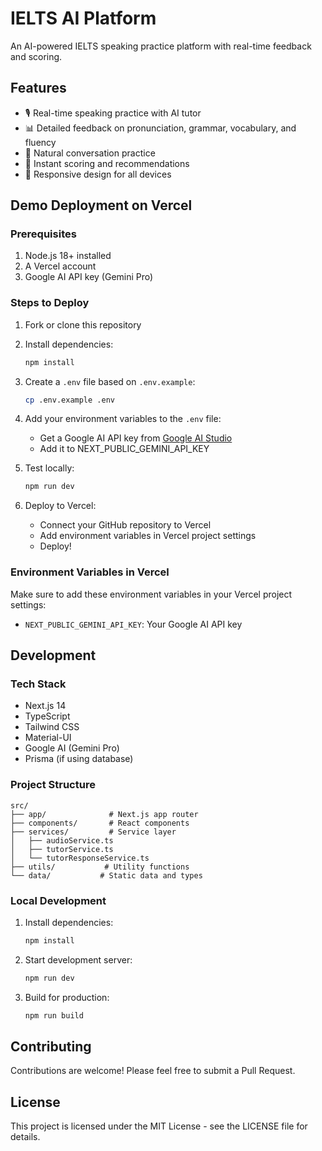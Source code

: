 # IELTS AI Platform

An AI-powered IELTS speaking practice platform with real-time feedback and scoring.

## Features

- 🎙️ Real-time speaking practice with AI tutor
- 📊 Detailed feedback on pronunciation, grammar, vocabulary, and fluency
- 💬 Natural conversation practice
- 🔄 Instant scoring and recommendations
- 📱 Responsive design for all devices

## Demo Deployment on Vercel

### Prerequisites

1. Node.js 18+ installed
2. A Vercel account
3. Google AI API key (Gemini Pro)

### Steps to Deploy

1. Fork or clone this repository
2. Install dependencies:
   ```bash
   npm install
   ```

3. Create a `.env` file based on `.env.example`:
   ```bash
   cp .env.example .env
   ```

4. Add your environment variables to the `.env` file:
   - Get a Google AI API key from [Google AI Studio](https://makersuite.google.com/)
   - Add it to NEXT_PUBLIC_GEMINI_API_KEY

5. Test locally:
   ```bash
   npm run dev
   ```

6. Deploy to Vercel:
   - Connect your GitHub repository to Vercel
   - Add environment variables in Vercel project settings
   - Deploy!

### Environment Variables in Vercel

Make sure to add these environment variables in your Vercel project settings:

- `NEXT_PUBLIC_GEMINI_API_KEY`: Your Google AI API key

## Development

### Tech Stack

- Next.js 14
- TypeScript
- Tailwind CSS
- Material-UI
- Google AI (Gemini Pro)
- Prisma (if using database)

### Project Structure

```
src/
├── app/              # Next.js app router
├── components/       # React components
├── services/         # Service layer
│   ├── audioService.ts
│   ├── tutorService.ts
│   └── tutorResponseService.ts
├── utils/           # Utility functions
└── data/           # Static data and types
```

### Local Development

1. Install dependencies:
   ```bash
   npm install
   ```

2. Start development server:
   ```bash
   npm run dev
   ```

3. Build for production:
   ```bash
   npm run build
   ```

## Contributing

Contributions are welcome! Please feel free to submit a Pull Request.

## License

This project is licensed under the MIT License - see the LICENSE file for details.
